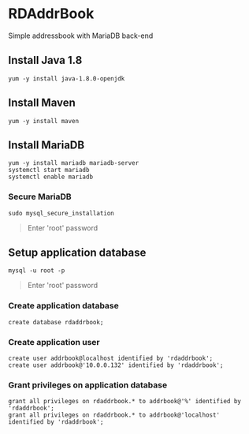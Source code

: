 # RDAddrBook
Simple addressbook with MariaDB back-end

## Install Java 1.8
```
yum -y install java-1.8.0-openjdk
```

## Install Maven
```
yum -y install maven
```

## Install MariaDB
```
yum -y install mariadb mariadb-server
systemctl start mariadb
systemctl enable mariadb
```

### Secure MariaDB
```
sudo mysql_secure_installation
```
> Enter 'root' password

## Setup application database
```
mysql -u root -p
```
> Enter 'root' password
### Create application database
```
create database rdaddrbook;
```
### Create application user
```
create user addrbook@localhost identified by 'rdaddrbook';
create user addrbook@'10.0.0.132' identified by 'rdaddrbook';
```
### Grant privileges on application database
```
grant all privileges on rdaddrbook.* to addrbook@'%' identified by 'rdaddrbook';
grant all privileges on rdaddrbook.* to addrbook@'localhost' identified by 'rdaddrbook';
```

